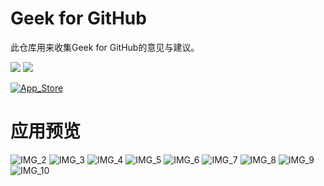 # Geek for GitHub
此仓库用来收集Geek for GitHub的意见与建议。

[![](https://img.shields.io/itunes/v/1476496206.svg?label=App%20Store&colorA=0576FF&colorB=0576FF)](https://apps.apple.com/cn/app/id1476496206) ![](https://img.shields.io/badge/platform-iOS11+-orange.svg) 

[![App_Store](./Screenshots/Download_on_the_App_Store.svg)](https://apps.apple.com/cn/app/id1476496206)



# 应用预览
![IMG_2](./Screenshots/IMG_2.png)
![IMG_3](./Screenshots/IMG_3.png)
![IMG_4](./Screenshots/IMG_4.png)
![IMG_5](./Screenshots/IMG_5.png)
![IMG_6](./Screenshots/IMG_6.png)
![IMG_7](./Screenshots/IMG_7.png)
![IMG_8](./Screenshots/IMG_8.png)
![IMG_9](./Screenshots/IMG_9.png)
![IMG_10](./Screenshots/IMG_10.png)
